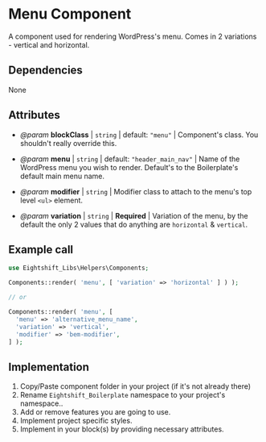 # Menu Component

A component used for rendering WordPress's menu. Comes in 2 variations - vertical and horizontal.

## Dependencies

None

## Attributes

* _@param_ **blockClass** | `string` | default: `"menu"` | Component's class. You shouldn't really override this.

* _@param_ **menu** | `string` | default: `"header_main_nav"` | Name of the WordPress menu you wish to render. Default's to the Boilerplate's default main menu name.

* _@param_ **modifier** | `string` | Modifier class to attach to the menu's top level `<ul>` element.

* _@param_ **variation** | `string` | **Required** | Variation of the menu, by the default the only 2 values that do anything are `horizontal` & `vertical`.

## Example call

```php
use Eightshift_Libs\Helpers\Components;

Components::render( 'menu', [ 'variation' => 'horizontal' ] ) );

// or

Components::render( 'menu', [
  'menu' => 'alternative_menu_name',
  'variation' => 'vertical',
  'modifier' => 'bem-modifier',
] );
```

## Implementation

1. Copy/Paste component folder in your project (if it's not already there)
2. Rename `Eightshift_Boilerplate` namespace to your project's namespace..
3. Add or remove features you are going to use.
4. Implement project specific styles.
5. Implement in your block(s) by providing necessary attributes.
